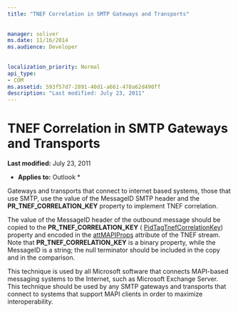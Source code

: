 ```yaml
---
title: "TNEF Correlation in SMTP Gateways and Transports"
 
 
manager: soliver
ms.date: 11/16/2014
ms.audience: Developer
 
 
localization_priority: Normal
api_type:
- COM
ms.assetid: 593f57d7-2891-40d1-a661-478a62d490ff
description: "Last modified: July 23, 2011"
---
```


# TNEF Correlation in SMTP Gateways and Transports

 **Last modified:** July 23, 2011 
  
 * **Applies to:** Outlook * 
  
Gateways and transports that connect to internet based systems, those that use SMTP, use the value of the MessageID SMTP header and the **PR_TNEF_CORRELATION_KEY** property to implement TNEF correlation. 
  
The value of the MessageID header of the outbound message should be copied to the **PR_TNEF_CORRELATION_KEY** ( [PidTagTnefCorrelationKey](pidtagtnefcorrelationkey-canonical-property.md)) property and encoded in the [attMAPIProps](attmapiprops.md) attribute of the TNEF stream. Note that **PR_TNEF_CORRELATION_KEY** is a binary property, while the MessageID is a string; the null terminator should be included in the copy and in the comparison. 
  
This technique is used by all Microsoft software that connects MAPI-based messaging systems to the Internet, such as Microsoft Exchange Server. This technique should be used by any SMTP gateways and transports that connect to systems that support MAPI clients in order to maximize interoperability.
  

